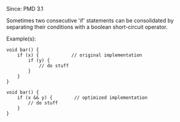 Since: PMD 3.1

Sometimes two consecutive 'if' statements can be consolidated by separating their conditions with a boolean short-circuit operator.

Example(s):
```
void bar() {
    if (x) {            // original implementation
        if (y) {
            // do stuff
        }
    }
}

void bar() {
    if (x && y) {        // optimized implementation
        // do stuff
    }
}
```
